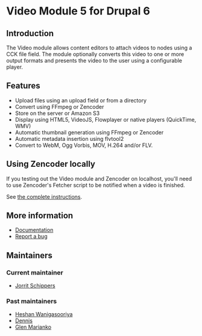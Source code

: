 # Video Module 5 for Drupal 6

## Introduction

The Video module allows content editors to attach videos to nodes using
a CCK file field. The module optionally converts this video to one or
more output formats and presents the video to the user using a configurable
player.

## Features

- Upload files using an upload field or from a directory
- Convert using FFmpeg or Zencoder
- Store on the server or Amazon S3
- Display using HTML5, VideoJS, Flowplayer or native players (QuickTime, WMV)
- Automatic thumbnail generation using FFmpeg or Zencoder
- Automatic metadata insertion using flvtool2
- Convert to WebM, Ogg Vorbis, MOV, H.264 and/or FLV.

## Using Zencoder locally

If you testing out the Video module and Zencoder on localhost, you'll need to
use Zencoder's Fetcher script to be notified when a video is finished.

See [the complete instructions](https://app.zencoder.com/docs/guides/advanced-integration/getting-zencoder-notifications-while-developing-locally).

## More information

- [Documentation](http://docs.heidisoft.com/welcome-video-module-handbook/introduction-video-module)
- [Report a bug](http://drupal.org/node/add/project-issue/video)

## Maintainers

### Current maintainer

- [Jorrit Schippers](http://drupal.org/user/161217)

### Past maintainers

 - [Heshan Wanigasooriya](http://drupal.org/user/199102)
 - [Dennis](http://drupal.org/user/384543)
 - [Glen Marianko](http://drupal.org/usr/527446)